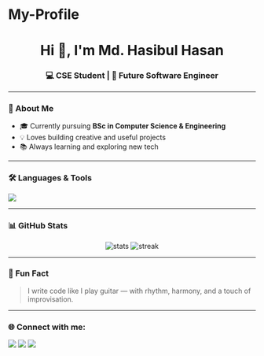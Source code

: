 # My-Profile<h1 align="center">Hi 👋, I'm Md. Hasibul Hasan</h1>
<h3 align="center">💻 CSE Student | 🚀 Future Software Engineer</h3>

---

### 🚀 About Me
- 🎓 Currently pursuing **BSc in Computer Science & Engineering**
- 💡 Loves building creative and useful projects
- 📚 Always learning and exploring new tech

---

### 🛠️ Languages & Tools
<p align="left">
  <img src="https://skillicons.dev/icons?i=html,css,js,python,java,mysql,php,git,github" />
</p>

---

### 📊 GitHub Stats
<p align="center">
  <img src="https://github-readme-stats.vercel.app/api?username=Hasibul-Hasan&show_icons=true&theme=tokyonight" alt="stats"/>
  <img src="https://github-readme-streak-stats.herokuapp.com/?user=Hasibul-Hasan&theme=tokyonight" alt="streak"/>
</p>

---

### 🎵 Fun Fact
> I write code like I play guitar — with rhythm, harmony, and a touch of improvisation.

---

### 🌐 Connect with me:
<p align="left">
<a href="https://www.linkedin.com/in/your-link" target="blank"><img src="https://img.icons8.com/color/48/000000/linkedin.png"/></a>
<a href="https://facebook.com/your-link" target="blank"><img src="https://img.icons8.com/color/48/000000/facebook.png"/></a>
<a href="mailto:your-email@gmail.com"><img src="https://img.icons8.com/color/48/000000/gmail-new.png"/></a>
</p>
